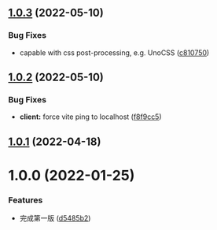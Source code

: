 ## [1.0.3](https://github.com/Thinker-ljn/vite-plugin-tampermonkey/compare/v1.0.2...v1.0.3) (2022-05-10)


### Bug Fixes

* capable with css post-processing, e.g. UnoCSS ([c810750](https://github.com/Thinker-ljn/vite-plugin-tampermonkey/commit/c81075023343526745f6dcbb6a2cfae9960ad16b))



## [1.0.2](https://github.com/Thinker-ljn/vite-plugin-tampermonkey/compare/v1.0.1...v1.0.2) (2022-05-10)


### Bug Fixes

* **client:** force vite ping to localhost ([f8f9cc5](https://github.com/Thinker-ljn/vite-plugin-tampermonkey/commit/f8f9cc5c9ff70b215ec89b6bd6ad936040efb41a))



## [1.0.1](https://github.com/Thinker-ljn/vite-plugin-tampermonkey/compare/v1.0.0...v1.0.1) (2022-04-18)



# 1.0.0 (2022-01-25)


### Features

* 完成第一版 ([d5485b2](https://github.com/Thinker-ljn/vite-plugin-tampermonkey/commit/d5485b2cae88f93167a9935c22bb4ad5f27c27f9))



